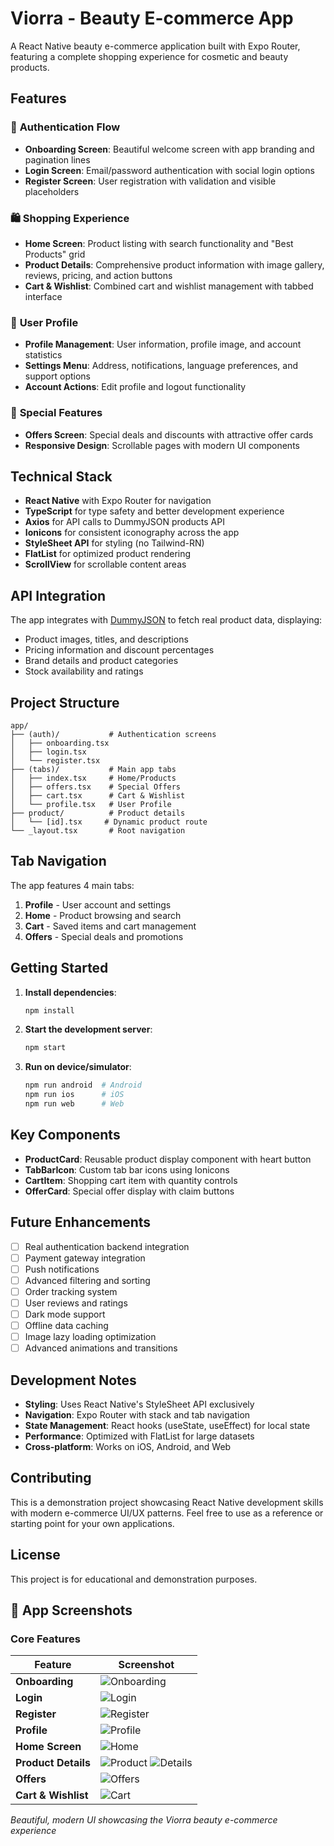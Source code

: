 # Viorra - Beauty E-commerce App

A React Native beauty e-commerce application built with Expo Router, featuring a complete shopping experience for cosmetic and beauty products.

## Features

### 🎨 **Authentication Flow**
- **Onboarding Screen**: Beautiful welcome screen with app branding and pagination lines
- **Login Screen**: Email/password authentication with social login options
- **Register Screen**: User registration with validation and visible placeholders

### 🛍️ **Shopping Experience**
- **Home Screen**: Product listing with search functionality and "Best Products" grid
- **Product Details**: Comprehensive product information with image gallery, reviews, pricing, and action buttons
- **Cart & Wishlist**: Combined cart and wishlist management with tabbed interface

### 👤 **User Profile**
- **Profile Management**: User information, profile image, and account statistics
- **Settings Menu**: Address, notifications, language preferences, and support options
- **Account Actions**: Edit profile and logout functionality

### 🎯 **Special Features**
- **Offers Screen**: Special deals and discounts with attractive offer cards
- **Responsive Design**: Scrollable pages with modern UI components

## Technical Stack

- **React Native** with Expo Router for navigation
- **TypeScript** for type safety and better development experience
- **Axios** for API calls to DummyJSON products API
- **Ionicons** for consistent iconography across the app
- **StyleSheet API** for styling (no Tailwind-RN)
- **FlatList** for optimized product rendering
- **ScrollView** for scrollable content areas

## API Integration

The app integrates with [DummyJSON](https://dummyjson.com/products) to fetch real product data, displaying:
- Product images, titles, and descriptions
- Pricing information and discount percentages
- Brand details and product categories
- Stock availability and ratings

## Project Structure

```
app/
├── (auth)/           # Authentication screens
│   ├── onboarding.tsx
│   ├── login.tsx
│   └── register.tsx
├── (tabs)/           # Main app tabs
│   ├── index.tsx     # Home/Products
│   ├── offers.tsx    # Special Offers
│   ├── cart.tsx      # Cart & Wishlist
│   └── profile.tsx   # User Profile
├── product/          # Product details
│   └── [id].tsx     # Dynamic product route
└── _layout.tsx       # Root navigation
```

## Tab Navigation

The app features 4 main tabs:
1. **Profile** - User account and settings
2. **Home** - Product browsing and search
3. **Cart** - Saved items and cart management
4. **Offers** - Special deals and promotions

## Getting Started

1. **Install dependencies**:
   ```bash
   npm install
   ```

2. **Start the development server**:
   ```bash
   npm start
   ```

3. **Run on device/simulator**:
   ```bash
   npm run android  # Android
   npm run ios      # iOS
   npm run web      # Web
   ```

## Key Components

- **ProductCard**: Reusable product display component with heart button
- **TabBarIcon**: Custom tab bar icons using Ionicons
- **CartItem**: Shopping cart item with quantity controls
- **OfferCard**: Special offer display with claim buttons

## Future Enhancements

- [ ] Real authentication backend integration
- [ ] Payment gateway integration
- [ ] Push notifications
- [ ] Advanced filtering and sorting
- [ ] Order tracking system
- [ ] User reviews and ratings
- [ ] Dark mode support
- [ ] Offline data caching
- [ ] Image lazy loading optimization
- [ ] Advanced animations and transitions

## Development Notes

- **Styling**: Uses React Native's StyleSheet API exclusively
- **Navigation**: Expo Router with stack and tab navigation
- **State Management**: React hooks (useState, useEffect) for local state
- **Performance**: Optimized with FlatList for large datasets
- **Cross-platform**: Works on iOS, Android, and Web

## Contributing

This is a demonstration project showcasing React Native development skills with modern e-commerce UI/UX patterns. Feel free to use as a reference or starting point for your own applications.

## License

This project is for educational and demonstration purposes.

## 📱 App Screenshots

### Core Features
| Feature | Screenshot |
|---------|------------|
| **Onboarding** | ![Onboarding](assets/images/1.jpg) |
| **Login** | ![Login](assets/images/2.jpg) |
| **Register** | ![Register](assets/images/3.png) |
| **Profile** | ![Profile](assets/images/4.jpg) |
| **Home Screen** | ![Home](assets/images/5.jpg) |
| **Product Details** | ![Product](assets/images/6.jpg) ![Details](assets/images/7.jpg) |
| **Offers** | ![Offers](assets/images/8.jpg) |
| **Cart & Wishlist** | ![Cart](assets/images/9.jpg) |



*Beautiful, modern UI showcasing the Viorra beauty e-commerce experience*